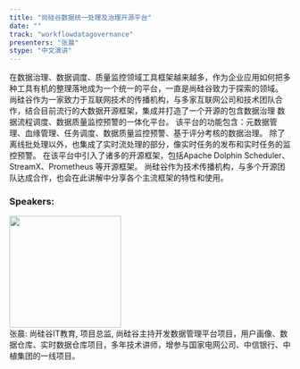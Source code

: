 ```yaml
---
title: "尚硅谷数据统一处理及治理开源平台"
date: "" 
track: "workflowdatagovernance"
presenters: "张晨"
stype: "中文演讲"
---
```

在数据治理、数据调度、质量监控领域工具框架越来越多，作为企业应用如何把多种工具有机的整理落地成为一个统一的平台，一直是尚硅谷致力于探索的领域。
    尚硅谷作为一家致力于互联网技术的传播机构，与多家互联网公司和技术团队合作，结合目前流行的大数据开源框架，集成并打造了一个开源的包含数据治理
数据流程调度、数据质量监控预警的一体化平台。 
    该平台的功能包含：元数据管理、血缘管理、任务调度、数据质量监控预警、基于评分考核的数据治理。
    除了离线批处理以外，也集成了实时流处理的部分，像实时任务的发布和实时任务的监控预警。
    在该平台中引入了诸多的开源框架，包括Apache Dolphin Scheduler、StreamX、Prometheus 等开源框架。
	尚硅谷作为技术传播机构，与多个开源团队达成合作，也会在此讲解中分享各个主流框架的特性和使用。
 ### Speakers: 
 <img src="images/speaker/1247.png" width="200" /><br>张晨: 尚硅谷IT教育, 项目总监, 尚硅谷主持开发数据管理平台项目，用户画像、数据仓库、实时数据仓库项目，多年技术讲师，增参与国家电网公司、中信银行、中植集团的一线项目。
 